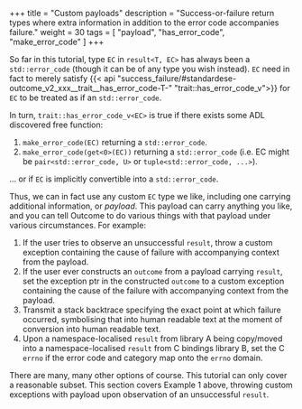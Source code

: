 +++
title = "Custom payloads"
description = "Success-or-failure return types where extra information in addition to the error code accompanies failure."
weight = 30
tags = [ "payload", "has_error_code", "make_error_code" ]
+++

So far in this tutorial, type `EC` in `result<T, EC>` has always been a
`std::error_code` (though it can be of any type you wish instead). `EC` need
in fact to merely satisfy
{{< api "success_failure/#standardese-outcome_v2_xxx__trait__has_error_code-T-" "trait::has_error_code_v<EC>">}}
for `EC` to be treated as if an `std::error_code`.

In turn, `trait::has_error_code_v<EC>` is true if there exists some ADL discovered free
function:

1. `make_error_code(EC)` returning a `std::error_code`.
2. `make_error_code(get<0>(EC))` returning a `std::error_code` (i.e. EC might be
`pair<std::error_code, U>` or `tuple<std::error_code, ...>`).

... or if `EC` is implicitly convertible into a `std::error_code`.

Thus, we can in fact use any custom `EC` type we like, including one carrying additional
information, or *payload*. This payload can carry anything you like, and you can tell
Outcome to do various things with that payload under various circumstances. For example:

1. If the user tries to observe an unsuccessful `result`, throw a custom exception
containing the cause of failure with accompanying context from the payload.
2. If the user ever constructs an `outcome` from a payload carrying `result`,
set the exception ptr in the constructed `outcome` to a custom exception
containing the cause of the failure with accompanying context from the payload.
3. Transmit a stack backtrace specifying the exact point at which failure occurred,
symbolising that into human readable text at the moment of conversion into human
readable text.
4. Upon a namespace-localised `result` from library A being copy/moved into a
namespace-localised `result` from C bindings library B, set the C `errno` if
the error code and category map onto the `errno` domain.

There are many, many other options of course. This tutorial can only cover a
reasonable subset. This section covers Example 1 above, throwing custom exceptions
with payload upon observation of an unsuccessful `result`.
